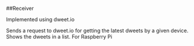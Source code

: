 ##Receiver

Implemented using dweet.io

Sends a request to dweet.io for getting the latest dweets by a given device.
Shows the dweets in a list.
For Raspberry Pi

